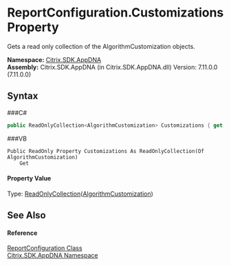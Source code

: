 # ReportConfiguration.Customizations Property 
 

Gets a read only collection of the AlgorithmCustomization objects.

**Namespace:**&nbsp;<a href="N_Citrix_SDK_AppDNA">Citrix.SDK.AppDNA</a><br />**Assembly:**&nbsp;Citrix.SDK.AppDNA (in Citrix.SDK.AppDNA.dll) Version: 7.11.0.0 (7.11.0.0)

## Syntax

###C#
```csharp
public ReadOnlyCollection<AlgorithmCustomization> Customizations { get; }
```

###VB
```vbnet
Public ReadOnly Property Customizations As ReadOnlyCollection(Of AlgorithmCustomization)
	Get
```


#### Property Value
Type: <a href="http://msdn2.microsoft.com/en-us/library/ms132474" target="_blank">ReadOnlyCollection</a>(<a href="T_Citrix_SDK_AppDNA_AlgorithmCustomization">AlgorithmCustomization</a>)

## See Also


#### Reference
<a href="T_Citrix_SDK_AppDNA_ReportConfiguration">ReportConfiguration Class</a><br /><a href="N_Citrix_SDK_AppDNA">Citrix.SDK.AppDNA Namespace</a><br />